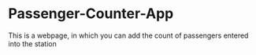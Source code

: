 # Passenger-Counter-App
This is a webpage, in which you can add the count of passengers entered into the station
